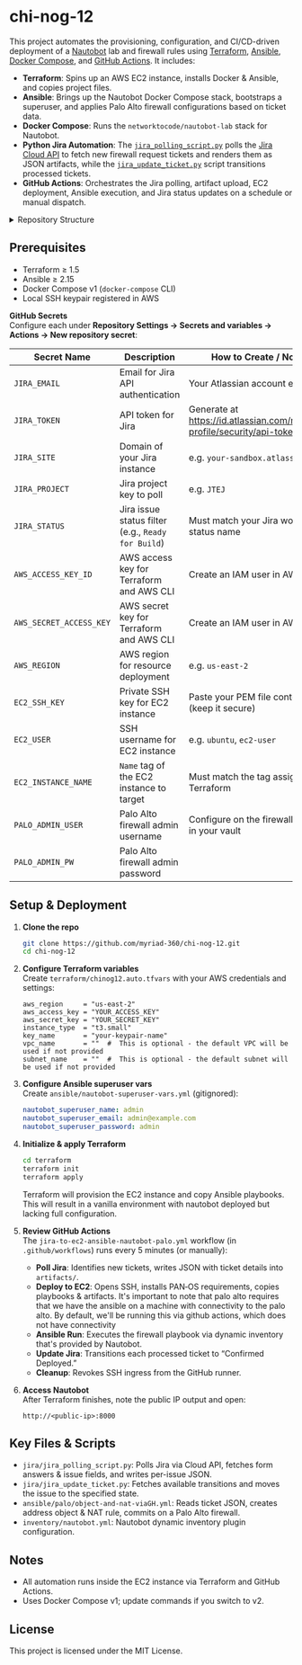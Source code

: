 # chi-nog-12

This project automates the provisioning, configuration, and CI/CD-driven deployment of a [Nautobot](https://nautobot.readthedocs.io/) lab and firewall rules using [Terraform](https://www.terraform.io/), [Ansible](https://www.ansible.com/), [Docker Compose](https://docs.docker.com/compose/), and [GitHub Actions](https://docs.github.com/en/actions). It includes:

- **Terraform**: Spins up an AWS EC2 instance, installs Docker & Ansible, and copies project files.  
- **Ansible**: Brings up the Nautobot Docker Compose stack, bootstraps a superuser, and applies Palo Alto firewall configurations based on ticket data.  
- **Docker Compose**: Runs the `networktocode/nautobot-lab` stack for Nautobot.  
- **Python Jira Automation**: The [`jira_polling_script.py`](./jira/jira_polling_script.py) polls the [Jira Cloud API](https://developer.atlassian.com/cloud/jira/platform/rest/v3/) to fetch new firewall request tickets and renders them as JSON artifacts, while the [`jira_update_ticket.py`](./jira/jira_update_ticket.py) script transitions processed tickets.  
- **GitHub Actions**: Orchestrates the Jira polling, artifact upload, EC2 deployment, Ansible execution, and Jira status updates on a schedule or manual dispatch.  

<details>
<summary>Repository Structure</summary>

```
.
├── LICENSE                                        # MIT license governing this project
├── README.md                                      # Project overview, setup, and usage instructions
├── ansible/                                       # Ansible playbooks, roles, and configs
│   ├── ansible.cfg                                # Custom Ansible configuration (inventory paths, defaults)
│   ├── archive/                                   # Archived/legacy playbooks for reference
│   │   ├── ansible-hello-world-via-actions.yml    # Demo playbook showing Ansible “Hello World” via GitHub Actions  
│   │   ├── print-artifact.yml                     # Example to print uploaded CI artifact contents  
│   │   └── print_json_vars.yml                    # Example to load and display JSON vars in playbook  
│   ├── deploy_nautobot_lab.yaml                   # Main playbook to bring up Nautobot stack on EC2  
│   ├── nautobot-superuser-vars.yml                # Vaulted vars file for Nautobot superuser credentials  
│   └── palo/                                      # Palo Alto firewall automation playbooks
│       ├── archive/                               # Legacy Palo Alto examples
│       │   ├── hello-world/                       # Basic “hello world” against firewall
│       │   │   ├── host_vars/          
│       │   │   │   └── palo-secrets.yml           # Credentials for the simple hello-world test  
│       │   │   ├── inventory.txt                  # Static inventory for hello-world test  
│       │   │   └── palo-hello-world.yml           # Simple playbook creating a test object/rule  
│       │   ├── hello-world-nautobot/              # Hello-world example using Nautobot inventory
│       │   │   ├── ansible.cfg                    # Config pointing to Nautobot plugin  
│       │   │   ├── inventory/          
│       │   │   │   └── nautobot.yml               # Dynamic inventory config for Nautobot  
│       │   │   ├── inventory.txt                  # Fallback static inventory  
│       │   │   └── palo-hello-world.yml           # Playbook using Nautobot inventory  
│       │   └── object-and-nat/                    # Legacy object+NAT without Nautobot
│       │       ├── create-object-and-nat.yml      # Creates address object and NAT rule on Palo Alto 
│       │       ├── inventory.txt                  # Static inventory for this flow  
│       │       └── vars/               
│       │           ├── input-variables.yml        # Input variables for object+NAT  
│       │           └── palo-secrets.yml           # Secrets file for firewall creds  
│       └── object-and-nat-nautobot/               # Current object+NAT playbooks via GH artifacts
│           ├── ansible.cfg                        # Config for this specific playbook  
│           ├── create-object-and-nat-viaGH.yml    # Main playbook: loads JSON from GitHub Actions, creates object/NAT  
│           ├── create-object-and-nat.yml          # Variant playbook without GH-specific logic
│           ├── inventory/              
│           │   └── nautobot.yml                   # Dynamic inventory using Nautobot plugin  
│           └── inventory.txt                      # Static fallback inventory  
├── docker/                                        # Docker Compose definitions
│   └── nautobot/                      
│       └── docker-compose.yml                     # Docker Compose v1 file for Nautobot stack  
├── jira/                                          # Python scripts & artifacts for Jira integration
│   ├── archive/                                   # Older Jira integration examples
│   │   ├── jira_hello_world.py                    # Demo script to hit Jira API  
│   │   └── jira_ticket_to_json.py                 # Early version of ticket→JSON conversion  
│   ├── artifacts/                                 # JSON files generated by polling script  
│   ├── jira_polling_script.py                     # Polls Jira Cloud API ⇒ writes per-ticket JSON  
│   └── jira_update_ticket.py                      # Moves tickets through Jira transitions  
├── terraform/                                     # Terraform IaC for EC2 + Ansible bootstrapping
│   ├── chinog12.auto.tfvars                       # Terraform input variables (gitignored)  
│   ├── main.tf                                    # Provisions EC2, installs Docker/Ansible, syncs files  
│   ├── terraform.tfstate                          # Current Terraform state (gitignored)  
│   ├── terraform.tfstate.backup                   # Backup of previous state (gitignored)  
│   └── variables.tf                               # Variable declarations for Terraform  
└── terraform.tfstate                              # Root-level link to state (if used)  
```
</details>

## Prerequisites

- Terraform ≥ 1.5  
- Ansible ≥ 2.15  
- Docker Compose v1 (`docker-compose` CLI)  
- Local SSH keypair registered in AWS  

**GitHub Secrets**  
Configure each under **Repository Settings -> Secrets and variables -> Actions -> New repository secret**:

| Secret Name             | Description                                                    | How to Create / Notes                                                                                 |
|-------------------------|----------------------------------------------------------------|-------------------------------------------------------------------------------------------------------|
| `JIRA_EMAIL`            | Email for Jira API authentication                              | Your Atlassian account email                                                                          |
| `JIRA_TOKEN`            | API token for Jira                                            | Generate at https://id.atlassian.com/manage-profile/security/api-tokens                              |
| `JIRA_SITE`             | Domain of your Jira instance                                  | e.g. `your-sandbox.atlassian.net`                                                                |
| `JIRA_PROJECT`          | Jira project key to poll                                      | e.g. `JTEJ`                                                                                            |
| `JIRA_STATUS`           | Jira issue status filter (e.g., `Ready for Build`)            | Must match your Jira workflow status name                                                             |
| `AWS_ACCESS_KEY_ID`     | AWS access key for Terraform and AWS CLI                      | Create an IAM user in AWS IAM                                                                         |
| `AWS_SECRET_ACCESS_KEY` | AWS secret key for Terraform and AWS CLI                      | Create an IAM user in AWS IAM                                                                         |
| `AWS_REGION`            | AWS region for resource deployment                            | e.g. `us-east-2`                                                                                       |
| `EC2_SSH_KEY`           | Private SSH key for EC2 instance                              | Paste your PEM file contents (keep it secure)                                                         |
| `EC2_USER`              | SSH username for EC2 instance                                 | e.g. `ubuntu`, `ec2-user`                                                                             |
| `EC2_INSTANCE_NAME`     | `Name` tag of the EC2 instance to target                      | Must match the tag assigned in Terraform                                                              |
| `PALO_ADMIN_USER`       | Palo Alto firewall admin username                             | Configure on the firewall or store in your vault                                                      |
| `PALO_ADMIN_PW`         | Palo Alto firewall admin password   

## Setup & Deployment

1. **Clone the repo**  
   ```bash
   git clone https://github.com/myriad-360/chi-nog-12.git
   cd chi-nog-12
   ```

2. **Configure Terraform variables**  
   Create `terraform/chinog12.auto.tfvars` with your AWS credentials and settings:
   ```hcl
   aws_region     = "us-east-2"
   aws_access_key = "YOUR_ACCESS_KEY"
   aws_secret_key = "YOUR_SECRET_KEY"
   instance_type  = "t3.small"
   key_name       = "your-keypair-name"
   vpc_name       = ""  #  This is optional - the default VPC will be used if not provided
   subnet_name    = ""  #  This is optional - the default subnet will be used if not provided
   ```

3. **Configure Ansible superuser vars**  
   Create `ansible/nautobot-superuser-vars.yml` (gitignored):
   ```yaml
   nautobot_superuser_name: admin
   nautobot_superuser_email: admin@example.com
   nautobot_superuser_password: admin
   ```

4. **Initialize & apply Terraform**  
   ```bash
   cd terraform
   terraform init
   terraform apply
   ```  
   Terraform will provision the EC2 instance and copy Ansible playbooks. This will result in a vanilla environment with nautobot deployed but lacking full configuration.

5. **Review GitHub Actions**  
   The `jira-to-ec2-ansible-nautobot-palo.yml` workflow (in `.github/workflows`) runs every 5 minutes (or manually):  
   - **Poll Jira**: Identifies new tickets, writes JSON with ticket details into `artifacts/`.  
   - **Deploy to EC2**: Opens SSH, installs PAN‑OS requirements, copies playbooks & artifacts. It's important to note that palo alto requires that we have the ansible on a machine with connectivity to the palo alto. By default, we'll be running this via github actions, which does not have connectivity
   - **Ansible Run**: Executes the firewall playbook via dynamic inventory that's provided by Nautobot.  
   - **Update Jira**: Transitions each processed ticket to “Confirmed Deployed.”  
   - **Cleanup**: Revokes SSH ingress from the GitHub runner.

6. **Access Nautobot**  
   After Terraform finishes, note the public IP output and open:
   ```
   http://<public-ip>:8000
   ```

## Key Files & Scripts

- `jira/jira_polling_script.py`: Polls Jira via Cloud API, fetches form answers & issue fields, and writes per-issue JSON.  
- `jira/jira_update_ticket.py`: Fetches available transitions and moves the issue to the specified state.  
- `ansible/palo/object-and-nat-viaGH.yml`: Reads ticket JSON, creates address object & NAT rule, commits on a Palo Alto firewall.  
- `inventory/nautobot.yml`: Nautobot dynamic inventory plugin configuration.

## Notes

- All automation runs inside the EC2 instance via Terraform and GitHub Actions.  
- Uses Docker Compose v1; update commands if you switch to v2.

## License

This project is licensed under the MIT License.
